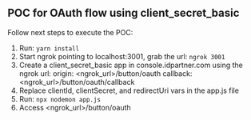 ## POC for OAuth flow using client_secret_basic

Follow next steps to execute the POC:

1. Run: `yarn install`
1. Start ngrok pointing to localhost:3001, grab the url: `ngrok 3001`
1. Create a client_secret_basic app in console.idpartner.com using the ngrok url:
   origin: <ngrok_url>/button/oauth
   callback: <ngrok_url>/button/oauth/callback
1. Replace clientId, clientSecret, and redirectUri vars in the app.js file
1. Run: `npx nodemon app.js`
1. Access <ngrok_url>/button/oauth
